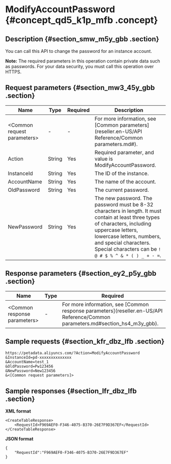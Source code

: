 # ModifyAccountPassword {#concept_qd5_k1p_mfb .concept}

## Description {#section_smw_m5y_gbb .section}

You can call this API to change the password for an instance account.

**Note:** The required parameters in this operation contain private data such as passwords. For your data security, you must call this operation over HTTPS.

## Request parameters {#section_mw3_45y_gbb .section}

|Name|Type|Required|Description|
|----|----|--------|-----------|
|<Common request parameters\>|-|-|For more information, see [Common parameters](reseller.en-US/API Reference/Common parameters.md#).|
|Action|String|Yes|Required parameter, and value is ModifyAccountPassword.|
|InstanceId|String|Yes|The ID of the instance.|
|AccountName|String|Yes|The name of the account.|
|OldPassword|String|Yes|The current password.|
|NewPassword|String|Yes|The new password. The password must be 8-32 characters in length. It must contain at least three types of characters, including uppercase letters, lowercase letters, numbers, and special characters. Special characters can be `! @ # $ % ^ & * ( ) _ + - =`.|

## Response parameters {#section_ey2_p5y_gbb .section}

|Name|Type|Required|
|----|----|--------|
|<Common response parameters\>|-|For more information, see [Common response parameters](reseller.en-US/API Reference/Common parameters.md#section_hs4_m3y_gbb).|

## Sample requests {#section_kfr_dbz_lfb .section}

```
https://petadata.aliyuncs.com/?Action=ModifyAccountPassword
&InstanceId=pd-xxxxxxxxxxxxxx
&AccountName=test_1
&OldPassword=Pw123456
&NewPassword=New123456
&<[Common request parameters]>
```

## Sample responses {#section_lfr_dbz_lfb .section}

**XML format**

```
<CreateTableResponse>  
    <RequestId>F969AEF0-F346-4075-B370-26E7F9D367EF</RequestId>
</CreateTableResponse>
```

**JSON format**

```
{
    "RequestId":"F969AEF0-F346-4075-B370-26E7F9D367EF"
}
```

